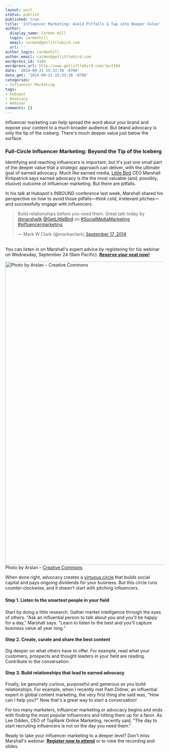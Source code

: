 ```yaml
---
layout: post
status: publish
published: true
title: 'Influencer Marketing: Avoid Pitfalls & Tap into Deeper Value'
author:
  display_name: Carmen Hill
  login: carmenhill
  email: carmen@getlittlebird.com
  url: ''
author_login: carmenhill
author_email: carmen@getlittlebird.com
wordpress_id: 3104
wordpress_url: http://www.getlittlebird.com/?p=3104
date: '2014-09-21 15:33:38 -0700'
date_gmt: '2014-09-21 15:33:38 -0700'
categories:
- Influencer Marketing
tags:
- Hubspot
- Advocacy
- Webinar
comments: []
---
```

<p><code></code>Influencer marketing can help spread the word about your brand and expose your content to a much broader audience. But b<b>r</b>and advocacy is only the tip of the iceberg. There's much deeper value just below the surface.</p>
<h3><strong>Full-Circle Influencer Marketing: Beyond the Tip of the Iceberg</strong></h3>
<p>Identifying and reaching influencers is important, but it's just one small part of the deeper value that a strategic approach can deliver, with the ultimate goal of earned advocacy. Much like earned media, <a title="Little Bird Home Page" href="http://getlittlebird.com" target="_blank">Little Bird</a> CEO Marshall Kirkpatrick says earned advocacy is the the most valuable (and, possibly, elusive) outcome of influencer marketing. But there are pitfalls.</p>
<p>In his talk at Hubspot's INBOUND conference last week, Marshall shared his perspective on how to avoid those pitfalls—think cold, irrelevant pitches—and successfully engage with influencers.</p>
<blockquote class="twitter-tweet" data-partner="tweetdeck"><p>Build relationships before you need them. Great talk today by <a href="https://twitter.com/marshallk">@marshallk</a> <a href="https://twitter.com/getLittleBird">@GetLittleBird</a> on <a href="https://twitter.com/hashtag/SocialMediaMarketing?src=hash">#SocialMediaMarketing</a> <a href="https://twitter.com/hashtag/influencermarketing?src=hash">#influencermarketing</a>.</p>
<p>— Mark W Clark (@markwclark) <a href="https://twitter.com/markwclark/status/512043975843147776">September 17, 2014</a></p></blockquote>
<p><script charset="utf-8" type="text/javascript" src="//platform.twitter.com/widgets.js" async=""></script><br />
You can listen in on Marshall's expert advice by registering for his webinar on Wednesday, September 24 (9am Pacific). <a title="Register for webinar" href="http://hubs.ly/y08J9z0" target="_blank"><strong>Reserve your seat now!</strong></a></p>
<p><a href="http://www.getlittlebird.com/wp-content/uploads/2014/09/virtuous-circle-creative-commons-arslan.jpg"><img class="size-full wp-image-3146" alt="Photo by Arslan – Creative Commons " src="http://www.getlittlebird.com/wp-content/uploads/2014/09/virtuous-circle-creative-commons-arslan.jpg" width="1280" height="965" /></a> Photo by Arslan – <a href="https://creativecommons.org/licenses/by-nc-nd/2.0/">Creative Commons</a></p>
<p>When done right, advocacy creates a <a title="Virtuous circle definition" href="http://en.wikipedia.org/wiki/Virtuous_circle_and_vicious_circle" target="_blank">virtuous circle</a> that builds social capital and pays ongoing dividends for your business. But this circle runs counter-clockwise, and it doesn't start with pitching influencers.</p>
<h4><b style="line-height: 1.5em;">Step 1. Listen to the smartest people in your field</b></h4>
<div>Start by doing a little research. Gather market intelligence through the eyes of others. "Ask an influential person to talk about you and you'll be happy for a day," Marshall says. "Learn to listen to the best and you'll capture business value all year long."</div>
<div></div>
<h4></h4>
<h4><b>Step 2. Create, curate and share the best content</b></h4>
<p>Dig deeper on what others have to offer. For example, read what your customers, prospects and thought leaders in your field are reading. Contribute to the conversation.</p>
<h4><b>Step 3. Build relationships that lead to earned advocacy</b></h4>
<p>Finally, be genuinely curious, purposeful and generous as you build relationships. For example, when I recently met Pam Didner, an influential expert in global content marketing, the very first thing she said was, "How can I help you?" Now that's a great way to start a conversation!</p>
<p>For too many marketers, influencer marketing or advocacy begins and ends with finding the most popular influencers and hitting them up for a favor. As Lee Odden, CEO of TopRank Online Marketing, recently said, "The day to start recruiting influencers is not on the day you need them."</p>
<p>Ready to take your influencer marketing to a deeper level? Don't miss Marshall's webinar. <strong><a title="Register for webinar" href="http://hubs.ly/y08J9z0" target="_blank">Register now to attend</a></strong> or to view the recording and slides.</p>
